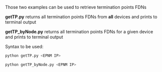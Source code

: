 
Those two examples can be used to retrieve termination points FDNs

**getTP.py** returns all termination points FDNs from __all__ devices and prints to terminal output

**getTP_byNode.py** returns all termination points FDNs for a given device and prints to terminal output

Syntax to be used:
```python
python getTP.py <EPNM IP>

python getTP_byNode.py <EPNM IP>
```

